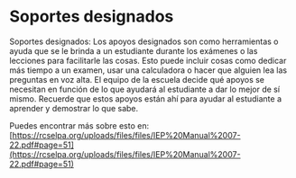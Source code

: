 # Soportes designados
Soportes designados: Los apoyos designados son como herramientas o ayuda que se le brinda a un estudiante durante los exámenes o las lecciones para facilitarle las cosas. Esto puede incluir cosas como dedicar más tiempo a un examen, usar una calculadora o hacer que alguien lea las preguntas en voz alta. El equipo de la escuela decide qué apoyos se necesitan en función de lo que ayudará al estudiante a dar lo mejor de sí mismo. Recuerde que estos apoyos están ahí para ayudar al estudiante a aprender y demostrar lo que sabe.

Puedes encontrar más sobre esto en: [https://rcselpa.org/uploads/files/files/IEP%20Manual%2007-22.pdf#page=51](https://rcselpa.org/uploads/files/files/IEP%20Manual%2007-22.pdf#page=51)
